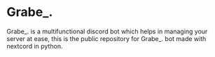 # Grabe_.
Grabe_. is a multifunctional discord bot which helps in managing your server at ease, this is the public repository for Grabe_. bot made with nextcord in python.
